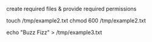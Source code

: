 
create required files & provide required permissions


touch /tmp/example2.txt
chmod 600 /tmp/example2.txt


echo "Buzz Fizz" > /tmp/example3.txt

